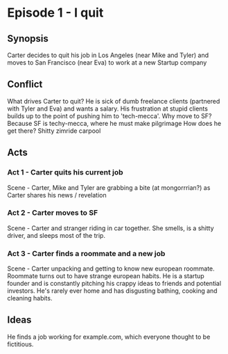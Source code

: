 Episode 1 - I quit
==========


Synopsis
--------
Carter decides to quit his job in Los Angeles (near Mike and Tyler) and moves to San Francisco (near Eva) to work at a new Startup company


Conflict
--------

What drives Carter to quit? He is sick of dumb freelance clients (partnered with Tyler and Eva) and wants a salary. His frustration at stupid clients builds up to the point of pushing him to 'tech-mecca'.
Why move to SF? Because SF is techy-mecca, where he must make pilgrimage
How does he get there? Shitty zimride carpool


Acts
----

### Act 1 - Carter quits his current job

Scene - Carter, Mike and Tyler are grabbing a bite (at mongorrrian?) as Carter shares his news / revelation 

### Act 2 - Carter moves to SF

Scene - Carter and stranger riding in car together. She smells, is a shitty driver, and sleeps most of the trip.

### Act 3 - Carter finds a roommate and a new job

Scene - Carter unpacking and getting to know new european roommate. Roommate turns out to have strange european habits. He is a startup founder and is constantly pitching his crappy ideas to friends and potential investors. He's rarely ever home and has disgusting bathing, cooking and cleaning habits.


Ideas
-----

He finds a job working for example.com, which everyone thought to be fictitious.
